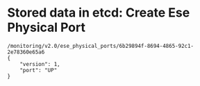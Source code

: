 # Stored data in etcd: Create Ese Physical Port

```
/monitoring/v2.0/ese_physical_ports/6b29894f-8694-4865-92c1-2e78360e65a6
{
    "version": 1, 
    "port": "UP"
}
```
